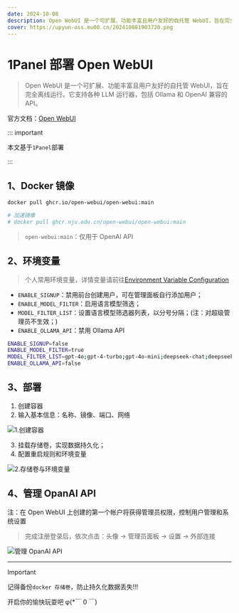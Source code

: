 ```yaml
---
date: 2024-10-08
description: Open WebUI 是一个可扩展、功能丰富且用户友好的自托管 WebUI，旨在完全离线运行。它支持各种 LLM 运行器，包括 Ollama 和 OpenAI 兼容的 API
cover: https://upyun-oss.mu00.cn/202410081903720.png
---
```


# 1Panel 部署 Open WebUI

> Open WebUI 是一个可扩展、功能丰富且用户友好的自托管 WebUI，旨在完全离线运行。它支持各种 LLM 运行器，包括 Ollama 和 OpenAI 兼容的 API。

官方文档：[Open WebUI](https://docs.openwebui.com/)

::: important

本文基于`1Panel`部署

:::

## 1、Docker 镜像

```bash
docker pull ghcr.io/open-webui/open-webui:main

# 加速镜像
# docker pull ghcr.nju.edu.cn/open-webui/open-webui:main
```

> `open-webui:main`：仅用于 OpenAI API

## 2、环境变量

> 个人常用环境变量，详情变量请前往[Environment Variable Configuration](https://docs.openwebui.com/getting-started/env-configuration)

- `ENABLE_SIGNUP`：禁用前台创建用户，可在管理面板自行添加用户；
- `ENABLE_MODEL_FILTER`：启用语言模型筛选；
- `MODEL_FILTER_LIST`：设置语言模型筛选器列表，以分号分隔；(注：对超级管理员不生效；)
- `ENABLE_OLLAMA_API`：禁用 Ollama API

```bash
ENABLE_SIGNUP=false
ENABLE_MODEL_FILTER=true
MODEL_FILTER_LIST=gpt-4o;gpt-4-turbo;gpt-4o-mini;deepseek-chat;deepseek-coder;claude-3-5-sonnet
ENABLE_OLLAMA_API=false
```

## 3、部署

1. 创建容器
2. 输入基本信息：名称、镜像、端口、网络

![1.创建容器](https://upyun-oss.mu00.cn/202410081905560.png)

3. 挂载存储卷，实现数据持久化；
4. 配置重启规则和环境变量

![2.存储卷与环境变量](https://upyun-oss.mu00.cn/202410081905469.png)

## 4、管理 OpanAI API

注：在 Open WebUI 上创建的第一个帐户将获得管理员权限，控制用户管理和系统设置

> 完成注册登录后，依次点击：头像 -> 管理员面板 -> 设置 -> 外部连接

![管理 OpanAI API](https://upyun-oss.mu00.cn/202410081905975.png)

---

> [!important]
> 记得备份`docker 存储卷`，防止持久化数据丢失!!!

开启你的愉快玩耍吧 φ(\*￣ 0 ￣)
